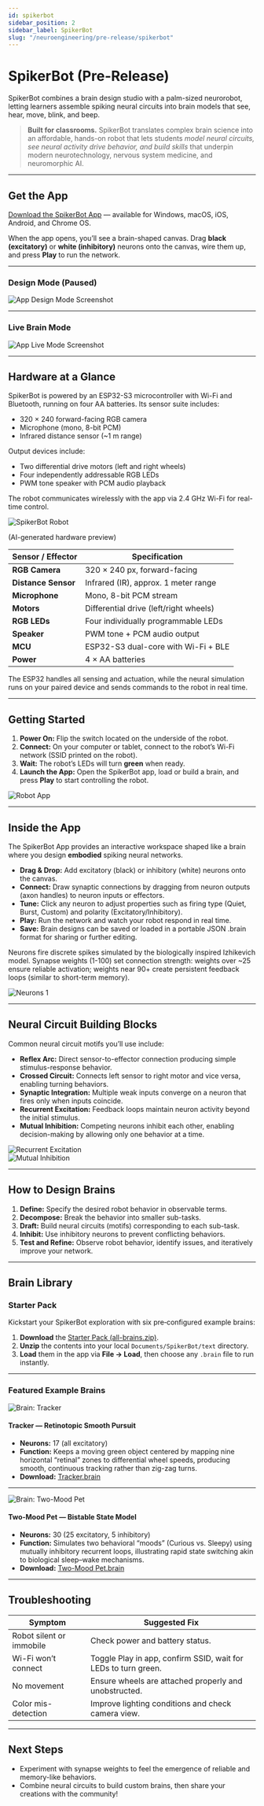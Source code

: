 ```yaml
---
id: spikerbot
sidebar_position: 2
sidebar_label: SpikerBot
slug: "/neuroengineering/pre-release/spikerbot"
---
```


# SpikerBot (Pre-Release)

SpikerBot combines a brain design studio with a palm-sized neurorobot, letting learners assemble spiking neural circuits into brain models that see, hear, move, blink, and beep.

> **Built for classrooms.** SpikerBot translates complex brain science into an affordable, hands-on robot that lets students *model neural circuits, see neural activity drive behavior, and build skills* that underpin modern neurotechnology, nervous system medicine, and neuromorphic AI.

---

## Get the App

[Download the SpikerBot App](https://robot.backyardbrains.com) — available for Windows, macOS, iOS, Android, and Chrome OS.

When the app opens, you’ll see a brain-shaped canvas. Drag **black (excitatory)** or **white (inhibitory)** neurons onto the canvas, wire them up, and press **Play** to run the network.

---

### Design Mode (Paused)

![App Design Mode Screenshot](./img/screenshot1.png)

---

### Live Brain Mode

![App Live Mode Screenshot](./img/screenshot2.png)

---

## Hardware at a Glance

SpikerBot is powered by an ESP32-S3 microcontroller with Wi-Fi and Bluetooth, running on four AA batteries. Its sensor suite includes:

- 320 × 240 forward-facing RGB camera  
- Microphone (mono, 8-bit PCM)  
- Infrared distance sensor (~1 m range)  

Output devices include:

- Two differential drive motors (left and right wheels)  
- Four independently addressable RGB LEDs  
- PWM tone speaker with PCM audio playback  

The robot communicates wirelessly with the app via 2.4 GHz Wi-Fi for real-time control.

![SpikerBot Robot](./img/screenshot3.png)

(AI-generated hardware preview)

| Sensor / Effector     | Specification                          |
|----------------------|--------------------------------------|
| **RGB Camera**       | 320 × 240 px, forward-facing          |
| **Distance Sensor**  | Infrared (IR), approx. 1 meter range  |
| **Microphone**       | Mono, 8-bit PCM stream                 |
| **Motors**           | Differential drive (left/right wheels)|
| **RGB LEDs**         | Four individually programmable LEDs    |
| **Speaker**          | PWM tone + PCM audio output            |
| **MCU**              | ESP32-S3 dual-core with Wi-Fi + BLE   |
| **Power**            | 4 × AA batteries                       |

The ESP32 handles all sensing and actuation, while the neural simulation runs on your paired device and sends commands to the robot in real time.

---

## Getting Started

1. **Power On:** Flip the switch located on the underside of the robot.  
2. **Connect:** On your computer or tablet, connect to the robot’s Wi-Fi network (SSID printed on the robot).  
3. **Wait:** The robot’s LEDs will turn **green** when ready.  
4. **Launch the App:** Open the SpikerBot app, load or build a brain, and press **Play** to start controlling the robot.

![Robot App](./img/wifi.png)

---

## Inside the App

The SpikerBot App provides an interactive workspace shaped like a brain where you design **embodied** spiking neural networks.  

- **Drag & Drop:** Add excitatory (black) or inhibitory (white) neurons onto the canvas.  
- **Connect:** Draw synaptic connections by dragging from neuron outputs (axon handles) to neuron inputs or effectors.  
- **Tune:** Click any neuron to adjust properties such as firing type (Quiet, Burst, Custom) and polarity (Excitatory/Inhibitory).  
- **Play:** Run the network and watch your robot respond in real time.  
- **Save:** Brain designs can be saved or loaded in a portable JSON .brain format for sharing or further editing.

Neurons fire discrete spikes simulated by the biologically inspired Izhikevich model. Synapse weights (1-100) set connection strength: weights over ~25 ensure reliable activation; weights near 90+ create persistent feedback loops (similar to short-term memory).

![Neurons 1](./img/neurons1.png)  

---

## Neural Circuit Building Blocks

Common neural circuit motifs you’ll use include:

* **Reflex Arc:** Direct sensor-to-effector connection producing simple stimulus-response behavior.  
* **Crossed Circuit:** Connects left sensor to right motor and vice versa, enabling turning behaviors.  
* **Synaptic Integration:** Multiple weak inputs converge on a neuron that fires only when inputs coincide.  
* **Recurrent Excitation:** Feedback loops maintain neuron activity beyond the initial stimulus.  
* **Mutual Inhibition:** Competing neurons inhibit each other, enabling decision-making by allowing only one behavior at a time.

![Recurrent Excitation](./img/circuit1.png)  
![Mutual Inhibition](./img/circuit2.png)

---

## How to Design Brains

1. **Define:** Specify the desired robot behavior in observable terms.  
2. **Decompose:** Break the behavior into smaller sub-tasks.  
3. **Draft:** Build neural circuits (motifs) corresponding to each sub-task.  
4. **Inhibit:** Use inhibitory neurons to prevent conflicting behaviors.  
5. **Test and Refine:** Observe robot behavior, identify issues, and iteratively improve your network.

---

## Brain Library

### Starter Pack

Kickstart your SpikerBot exploration with six pre‑configured example brains:

1. **Download** the [Starter Pack (all-brains.zip)](./static/brains/all-brains.zip).  
2. **Unzip** the contents into your local `Documents/SpikerBot/text` directory.  
3. **Load** them in the app via **File → Load**, then choose any `.brain` file to run instantly.

---

### Featured Example Brains

![Brain: Tracker](./img/brain-tracker.png)

#### Tracker — Retinotopic Smooth Pursuit

- **Neurons:** 17 (all excitatory)  
- **Function:** Keeps a moving green object centered by mapping nine horizontal “retinal” zones to differential wheel speeds, producing smooth, continuous tracking rather than zig-zag turns.  
- **Download:** [Tracker.brain](./static/brains/Tracker@@@@@@1746208384489279.brain)

---

![Brain: Two-Mood Pet](./img/brain-two-mood-pet.png)

#### Two-Mood Pet — Bistable State Model

- **Neurons:** 30 (25 excitatory, 5 inhibitory)  
- **Function:** Simulates two behavioral “moods” (Curious vs. Sleepy) using mutually inhibitory recurrent loops, illustrating rapid state switching akin to biological sleep–wake mechanisms.  
- **Download:** [Two-Mood Pet.brain](./static/brains/TwoMoodPet@@@@@@1746977028089230.brain)

---

## Troubleshooting

| Symptom                 | Suggested Fix                                               |
|-------------------------|-------------------------------------------------------------|
| Robot silent or immobile | Check power and battery status.                              |
| Wi-Fi won’t connect      | Toggle Play in app, confirm SSID, wait for LEDs to turn green. |
| No movement             | Ensure wheels are attached properly and unobstructed.       |
| Color mis-detection      | Improve lighting conditions and check camera view.          |

---

## Next Steps

- Experiment with synapse weights to feel the emergence of reliable and memory-like behaviors.  
- Combine neural circuits to build custom brains, then share your creations with the community!

